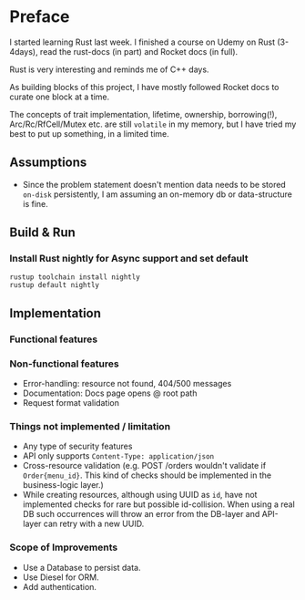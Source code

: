 # Preface

I started learning Rust last week. I finished a course on Udemy on Rust (3-4days), 
read the rust-docs (in part) and Rocket docs (in full).

Rust is very interesting and reminds me of C++ days.

As building blocks of this project, I have mostly followed Rocket docs
to curate one block at a time.

The concepts of trait implementation, lifetime, ownership, borrowing(!), Arc/Rc/RfCell/Mutex etc. are still `volatile` in my memory, but I have tried my best to put up something, in a limited time.

## Assumptions
- Since the problem statement doesn't mention data needs to be stored `on-disk` persistently, 
  I am assuming an on-memory db or data-structure is fine.




## Build & Run

### Install Rust nightly for Async support and set default

`rustup toolchain install nightly` <br/>
`rustup default nightly`


## Implementation

### Functional features


### Non-functional features
- Error-handling: resource not found, 404/500 messages
- Documentation: Docs page opens @ root path
- Request format validation

### Things not implemented / limitation
- Any type of security features
- API only supports `Content-Type: application/json`
- Cross-resource validation (e.g. POST /orders wouldn't validate if `Order{menu_id}`. This kind of checks should be implemented in the business-logic layer.) 
- While creating resources, although using UUID as `id`,
  have not implemented checks for rare but possible id-collision.
  When using a real DB such occurrences will throw an error from the DB-layer
  and API-layer can retry with a new UUID.
  
### Scope of Improvements
- Use a Database to persist data.
- Use Diesel for ORM.
- Add authentication.
